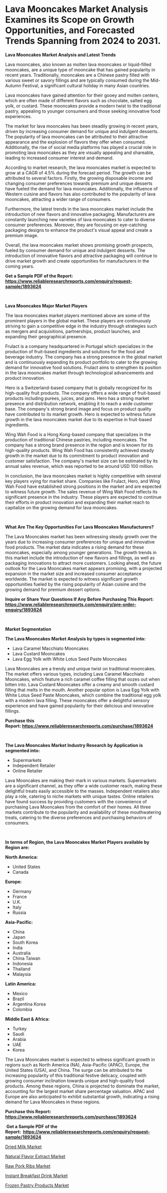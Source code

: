 <p><h1>Lava Mooncakes Market Analysis Examines its Scope on Growth Opportunities, and Forecasted Trends Spanning from 2024 to 2031.</h1></p><p><strong>Lava Mooncakes Market Analysis and Latest Trends</strong></p>
<p><p>Lava mooncakes, also known as molten lava mooncakes or liquid-filled mooncakes, are a unique type of mooncake that has gained popularity in recent years. Traditionally, mooncakes are a Chinese pastry filled with various sweet or savory fillings and are typically consumed during the Mid-Autumn Festival, a significant cultural holiday in many Asian countries.</p><p>Lava mooncakes have gained attention for their gooey and molten centers, which are often made of different flavors such as chocolate, salted egg yolk, or custard. These mooncakes provide a modern twist to the traditional pastry, appealing to younger consumers and those seeking innovative food experiences.</p><p>The market for lava mooncakes has been steadily growing in recent years, driven by increasing consumer demand for unique and indulgent desserts. The popularity of lava mooncakes can be attributed to their attractive appearance and the explosion of flavors they offer when consumed. Additionally, the rise of social media platforms has played a crucial role in promoting lava mooncakes as they are visually appealing and shareable, leading to increased consumer interest and demand.</p><p>According to market research, the lava mooncakes market is expected to grow at a CAGR of 4.5% during the forecast period. The growth can be attributed to several factors. Firstly, the growing disposable income and changing consumer preferences towards premium and unique desserts have fueled the demand for lava mooncakes. Additionally, the influence of Western cuisine and flavors has also contributed to the popularity of lava mooncakes, attracting a wider range of consumers.</p><p>Furthermore, the latest trends in the lava mooncakes market include the introduction of new flavors and innovative packaging. Manufacturers are constantly launching new varieties of lava mooncakes to cater to diverse consumer preferences. Moreover, they are focusing on eye-catching packaging designs to enhance the product's visual appeal and create a premium image.</p><p>Overall, the lava mooncakes market shows promising growth prospects, fueled by consumer demand for unique and indulgent desserts. The introduction of innovative flavors and attractive packaging will continue to drive market growth and create opportunities for manufacturers in the coming years.</p></p>
<p><strong>Get a Sample PDF of the Report:&nbsp; <a href="https://www.reliableresearchreports.com/enquiry/request-sample/1893624">https://www.reliableresearchreports.com/enquiry/request-sample/1893624</a></strong></p>
<p>&nbsp;</p>
<p><strong>Lava Mooncakes Major Market Players</strong></p>
<p><p>The lava mooncakes market players mentioned above are some of the prominent players in the global market. These players are continuously striving to gain a competitive edge in the industry through strategies such as mergers and acquisitions, partnerships, product launches, and expanding their geographical presence.</p><p>Frulact is a company headquartered in Portugal which specializes in the production of fruit-based ingredients and solutions for the food and beverage industry. The company has a strong presence in the global market and is continuously expanding its product portfolio to cater to the growing demand for innovative food solutions. Frulact aims to strengthen its position in the lava mooncakes market through technological advancements and product innovation.</p><p>Hero is a Switzerland-based company that is globally recognized for its high-quality fruit products. The company offers a wide range of fruit-based products including purees, juices, and jams. Hero has a strong market presence and distribution network, enabling it to reach a wide customer base. The company's strong brand image and focus on product quality have contributed to its market growth. Hero is expected to witness future growth in the lava mooncakes market due to its expertise in fruit-based ingredients.</p><p>Wing Wah Food is a Hong Kong-based company that specializes in the production of traditional Chinese pastries, including mooncakes. The company has a strong brand presence in the region and is known for its high-quality products. Wing Wah Food has consistently achieved steady growth in the market due to its commitment to product innovation and customer satisfaction. The company's market size can be estimated by its annual sales revenue, which was reported to be around USD 100 million.</p><p>In conclusion, the lava mooncakes market is highly competitive with several key players vying for market share. Companies like Frulact, Hero, and Wing Wah Food have established strong positions in the market and are expected to witness future growth. The sales revenue of Wing Wah Food reflects its significant presence in the industry. These players are expected to continue their efforts in product innovation and expanding their market reach to capitalize on the growing demand for lava mooncakes.</p></p>
<p>&nbsp;</p>
<p><strong>What Are The Key Opportunities For Lava Mooncakes Manufacturers?</strong></p>
<p><p>The Lava Mooncakes market has been witnessing steady growth over the years due to increasing consumer preferences for unique and innovative food products. The market data indicates a rising demand for these mooncakes, especially among younger generations. The growth trends in this market include the introduction of new flavors and fillings, as well as packaging innovations to attract more customers. Looking ahead, the future outlook for the Lava Mooncakes market appears promising, with a projected expansion in the market size and increased consumer acceptance worldwide. The market is expected to witness significant growth opportunities fueled by the rising popularity of Asian cuisine and the growing demand for premium dessert options.</p></p>
<p><strong>Inquire or Share Your Questions If Any Before Purchasing This Report: <a href="https://www.reliableresearchreports.com/enquiry/pre-order-enquiry/1893624">https://www.reliableresearchreports.com/enquiry/pre-order-enquiry/1893624</a></strong></p>
<p>&nbsp;</p>
<p><strong>Market Segmentation</strong></p>
<p><strong>The Lava Mooncakes Market Analysis by types is segmented into:</strong></p>
<p><ul><li>Lava Caramel Macchiato Mooncakes</li><li>Lava Custard Mooncakes</li><li>Lava Egg Yolk with White Lotus Seed Paste Mooncakes</li></ul></p>
<p><p>Lava Mooncakes are a trendy and unique twist on traditional mooncakes. The market offers various types, including Lava Caramel Macchiato Mooncakes, which feature a rich caramel coffee filling that oozes out when bitten into. Lava Custard Mooncakes offer a creamy and smooth custard filling that melts in the mouth. Another popular option is Lava Egg Yolk with White Lotus Seed Paste Mooncakes, which combine the traditional egg yolk with a modern lava filling. These mooncakes offer a delightful sensory experience and have gained popularity for their delicious and innovative fillings.</p></p>
<p><strong>Purchase this Report:&nbsp;<a href="https://www.reliableresearchreports.com/purchase/1893624">https://www.reliableresearchreports.com/purchase/1893624</a></strong></p>
<p>&nbsp;</p>
<p><strong>The Lava Mooncakes Market Industry Research by Application is segmented into:</strong></p>
<p><ul><li>Supermarkets</li><li>Independent Retailer</li><li>Online Retailer</li></ul></p>
<p><p>Lava Mooncakes are making their mark in various markets. Supermarkets are a significant channel, as they offer a wide customer reach, making these delightful treats easily accessible to the masses. Independent retailers also play a role, catering to niche markets with unique tastes. Online retailers have found success by providing customers with the convenience of purchasing Lava Mooncakes from the comfort of their homes. All three markets contribute to the popularity and availability of these mouthwatering treats, catering to the diverse preferences and purchasing behaviors of consumers.</p></p>
<p>&nbsp;</p>
<p><strong>In terms of Region, the Lava Mooncakes Market Players available by Region are:</strong></p>
<p>
    <p> <strong> North America: </strong>
        <ul>
            <li>United States</li>
            <li>Canada</li>
        </ul>
        </p> 
    <p> <strong> Europe: </strong>
        <ul>
            <li>Germany</li>
            <li>France</li>
            <li>U.K.</li>
            <li>Italy</li>
            <li>Russia</li>
        </ul>
        </p> 
    <p> <strong> Asia-Pacific: </strong>
        <ul>
            <li>China</li>
            <li>Japan</li>
            <li>South Korea</li>
            <li>India</li>
            <li>Australia</li>
            <li>China Taiwan</li>
            <li>Indonesia</li>
            <li>Thailand</li>
            <li>Malaysia</li>
        </ul>
        </p> 
    <p> <strong> Latin America: </strong>
        <ul>
            <li>Mexico</li>
            <li>Brazil</li>
            <li>Argentina Korea</li>
            <li>Colombia</li>
        </ul>
        </p> 
    <p> <strong> Middle East & Africa: </strong>
        <ul>
            <li>Turkey</li>
            <li>Saudi</li>
            <li>Arabia</li>
            <li>UAE</li>
            <li>Korea</li>
        </ul>
    </p>
    </p>
<p><p>The Lava Mooncakes market is expected to witness significant growth in regions such as North America (NA), Asia-Pacific (APAC), Europe, the United States (USA), and China. The surge can be attributed to the increasing popularity of this traditional festive delicacy, coupled with growing consumer inclination towards unique and high-quality food products. Among these regions, China is projected to dominate the market, accounting for the largest market share percentage valuation. APAC and Europe are also anticipated to exhibit substantial growth, indicating a rising demand for Lava Mooncakes in these regions.</p></p>
<p><strong>Purchase this Report: <a href="https://www.reliableresearchreports.com/purchase/1893624">https://www.reliableresearchreports.com/purchase/1893624</a></strong></p>
<p>&nbsp;<strong>Get a Sample PDF of the Report:&nbsp;&nbsp;<a href="https://www.reliableresearchreports.com/enquiry/request-sample/1893624">https://www.reliableresearchreports.com/enquiry/request-sample/1893624</a></strong></p>
<p><strong></strong></p>
<p><p><a href="https://github.com/juniordelafrance/Market-Research-Report-List-1/blob/main/dried-milk-market.md">Dried Milk Market</a></p><p><a href="https://github.com/yoshih12/Market-Research-Report-List-1/blob/main/natural-flavor-extract-market.md">Natural Flavor Extract Market</a></p><p><a href="https://github.com/mharielmesa/Market-Research-Report-List-1/blob/main/raw-pork-ribs-market.md">Raw Pork Ribs Market</a></p><p><a href="https://github.com/irfadac/Market-Research-Report-List-1/blob/main/instant-breakfast-drink-market.md">Instant Breakfast Drink Market</a></p><p><a href="https://github.com/guneycigdem35/Market-Research-Report-List-1/blob/main/frozen-pastry-products-market.md">Frozen Pastry Products Market</a></p></p>